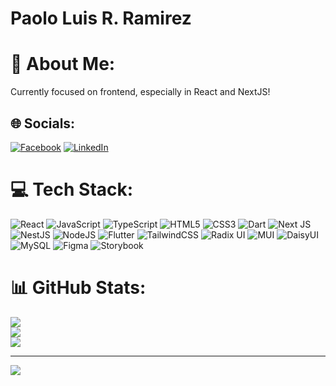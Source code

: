 # Paolo Luis R. Ramirez
# 💫 About Me:
Currently focused on frontend, especially in React and NextJS!<br>


## 🌐 Socials:
[![Facebook](https://img.shields.io/badge/Facebook-%231877F2.svg?logo=Facebook&logoColor=white)](https://facebook.com/shuninkunn) [![LinkedIn](https://img.shields.io/badge/LinkedIn-%230077B5.svg?logo=linkedin&logoColor=white)](https://linkedin.com/in/paolo-luis-ramirez-4a9168285) 

# 💻 Tech Stack:
![React](https://img.shields.io/badge/react-%2320232a.svg?style=for-the-badge&logo=react&logoColor=%2361DAFB) ![JavaScript](https://img.shields.io/badge/javascript-%23323330.svg?style=for-the-badge&logo=javascript&logoColor=%23F7DF1E) ![TypeScript](https://img.shields.io/badge/typescript-%23007ACC.svg?style=for-the-badge&logo=typescript&logoColor=white) ![HTML5](https://img.shields.io/badge/html5-%23E34F26.svg?style=for-the-badge&logo=html5&logoColor=white) ![CSS3](https://img.shields.io/badge/css3-%231572B6.svg?style=for-the-badge&logo=css3&logoColor=white) ![Dart](https://img.shields.io/badge/dart-%230175C2.svg?style=for-the-badge&logo=dart&logoColor=white) ![Next JS](https://img.shields.io/badge/Next-black?style=for-the-badge&logo=next.js&logoColor=white) ![NestJS](https://img.shields.io/badge/nestjs-%23E0234E.svg?style=for-the-badge&logo=nestjs&logoColor=white) ![NodeJS](https://img.shields.io/badge/node.js-6DA55F?style=for-the-badge&logo=node.js&logoColor=white) ![Flutter](https://img.shields.io/badge/Flutter-%2302569B.svg?style=for-the-badge&logo=Flutter&logoColor=white) ![TailwindCSS](https://img.shields.io/badge/tailwindcss-%2338B2AC.svg?style=for-the-badge&logo=tailwind-css&logoColor=white) ![Radix UI](https://img.shields.io/badge/radix%20ui-161618.svg?style=for-the-badge&logo=radix-ui&logoColor=white) ![MUI](https://img.shields.io/badge/MUI-%230081CB.svg?style=for-the-badge&logo=mui&logoColor=white) ![DaisyUI](https://img.shields.io/badge/daisyui-5A0EF8?style=for-the-badge&logo=daisyui&logoColor=white) ![MySQL](https://img.shields.io/badge/mysql-4479A1.svg?style=for-the-badge&logo=mysql&logoColor=white) ![Figma](https://img.shields.io/badge/figma-%23F24E1E.svg?style=for-the-badge&logo=figma&logoColor=white) ![Storybook](https://img.shields.io/badge/-Storybook-FF4785?style=for-the-badge&logo=storybook&logoColor=white)
# 📊 GitHub Stats:
![](https://github-readme-stats.vercel.app/api?username=shunindesuuu&theme=aura&hide_border=false&include_all_commits=true&count_private=true)<br/>
![](https://github-readme-streak-stats.herokuapp.com/?user=shunindesuuu&theme=aura&hide_border=false)<br/>
![](https://github-readme-stats.vercel.app/api/top-langs/?username=shunindesuuu&theme=aura&hide_border=false&include_all_commits=true&count_private=true&layout=compact)

---
[![](https://visitcount.itsvg.in/api?id=shunindesuuu&icon=0&color=0)](https://visitcount.itsvg.in)

<!-- Proudly created with GPRM ( https://gprm.itsvg.in ) -->
